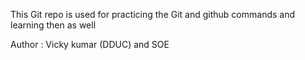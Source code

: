<p>This Git repo is used for practicing the Git and github commands and learning then as well</p>
Author : Vicky kumar (DDUC)  and SOE
